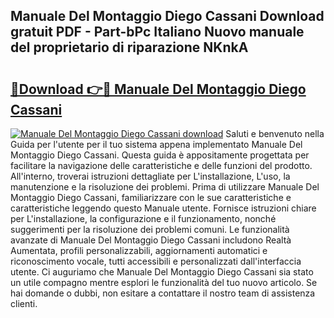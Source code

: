 ## Manuale Del Montaggio Diego Cassani Download gratuit PDF - Part-bPc Italiano Nuovo manuale del proprietario di riparazione NKnkA

# <h2><a href="http://dffys8r.blite.top/?on=Manuale+Del+Montaggio+Diego+Cassani">🔗Download 👉🔴 Manuale Del Montaggio Diego Cassani</a></h2>

[![Manuale Del Montaggio Diego Cassani download](https://i.imgur.com/lujVjoI.png)](http://dffys8r.blite.top/?on=Manuale+Del+Montaggio+Diego+Cassani)
Saluti e benvenuto nella Guida per l'utente per il tuo sistema appena implementato Manuale Del Montaggio Diego Cassani. Questa guida è appositamente progettata per facilitare la navigazione delle caratteristiche e delle funzioni del prodotto. All'interno, troverai istruzioni dettagliate per L'installazione, L'uso, la manutenzione e la risoluzione dei problemi. Prima di utilizzare Manuale Del Montaggio Diego Cassani, familiarizzare con le sue caratteristiche e caratteristiche leggendo questo Manuale utente. Fornisce istruzioni chiare per L'installazione, la configurazione e il funzionamento, nonché suggerimenti per la risoluzione dei problemi comuni. Le funzionalità avanzate di Manuale Del Montaggio Diego Cassani includono Realtà Aumentata, profili personalizzabili, aggiornamenti automatici e riconoscimento vocale, tutti accessibili e personalizzati dall'interfaccia utente. Ci auguriamo che Manuale Del Montaggio Diego Cassani sia stato un utile compagno mentre esplori le funzionalità del tuo nuovo articolo. Se hai domande o dubbi, non esitare a contattare il nostro team di assistenza clienti.
